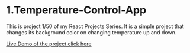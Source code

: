 # 1.Temperature-Control-App

This is project 1/50 of my React Projects Series.
It is a simple project that changes its background color on changing temperature up and down.

[Live Demo of the project click here](https://temprature-controller.netlify.app/)

